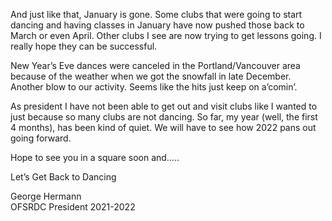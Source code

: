 And just like that, January is gone. Some clubs that were going to start dancing and having classes in January have now pushed those back to March or even April.  Other clubs I see are now trying to get lessons going. I really hope they can be successful. 

New Year’s Eve dances were canceled in the Portland/Vancouver area because of the weather when we got the snowfall in late December.  Another blow to our activity. Seems like the hits just keep on a’comin’.

As president I have not been able to get out and visit clubs like I wanted to just because so many clubs are not dancing.  So far, my year (well, the first 4 months), has been kind of quiet. We will have to see how 2022 pans out going forward. 

Hope to see you in a square soon and…..

Let’s Get Back to Dancing

George Hermann   
OFSRDC President 2021-2022
